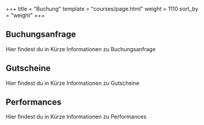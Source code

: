 +++
title = "Buchung"
template = "courses/page.html"
weight = 1110
sort_by = "weight"
+++

## Buchungsanfrage

Hier findest du in Kürze Informationen zu Buchungsanfrage

## Gutscheine

Hier findest du in Kürze Informationen zu Gutscheine

## Performances

Hier findest du in Kürze Informationen zu Performances
